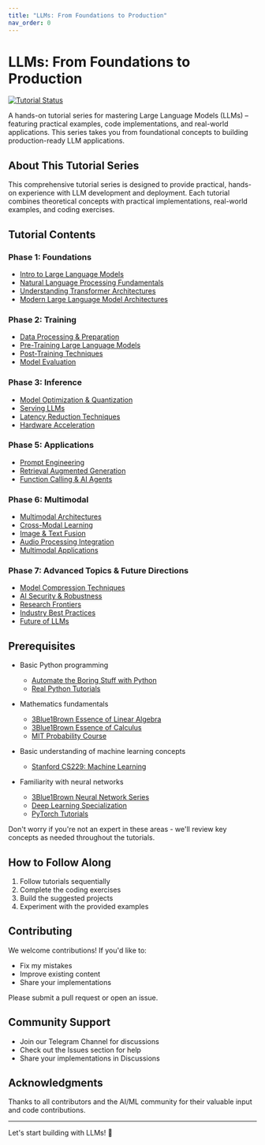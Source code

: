 ```yaml
---
title: "LLMs: From Foundations to Production"
nav_order: 0
---
```

# LLMs: From Foundations to Production

[![Tutorial Status](https://img.shields.io/badge/Status-In_Progress-yellow)](https://img.shields.io/badge/Status-In_Progress-yellow)

A hands-on tutorial series for mastering Large Language Models (LLMs) – featuring practical examples, code implementations, and real-world applications. This series takes you from foundational concepts to building production-ready LLM applications.

## About This Tutorial Series
This comprehensive tutorial series is designed to provide practical, hands-on experience with LLM development and deployment. Each tutorial combines theoretical concepts with practical implementations, real-world examples, and coding exercises.

## Tutorial Contents

### Phase 1: Foundations
- [Intro to Large Language Models](Intro.md) 
- [Natural Language Processing Fundamentals](NLP_Basics.md) 
- [Understanding Transformer Architectures](Transformers.md) 
- [Modern Large Language Model Architectures](LLM_Architectures.md) 

### Phase 2: Training
- [Data Processing & Preparation](Data_Processing.md) 
- [Pre-Training Large Language Models](Pre_Training.md) 
- [Post-Training Techniques](Post_Training.md) 
- [Model Evaluation](Evaluation.md) 

### Phase 3: Inference
- [Model Optimization & Quantization](Inference_Optimization.md) 
- [Serving LLMs](Serving_LLMs.md) 
- [Latency Reduction Techniques](Latency_Reduction.md) 
- [Hardware Acceleration](Hardware_Acceleration.md) 

### Phase 5: Applications
- [Prompt Engineering](Prompt_Engineering.md) 
- [Retrieval Augmented Generation](RAG.md) 
- [Function Calling & AI Agents](Agents.md) 

### Phase 6: Multimodal
- [Multimodal Architectures](Multimodal_Architectures.md) 
- [Cross-Modal Learning](Cross_Modal_Learning.md) 
- [Image & Text Fusion](Vision_Language.md) 
- [Audio Processing Integration](Audio_Processing.md) 
- [Multimodal Applications](Multimodal_Apps.md) 

### Phase 7: Advanced Topics & Future Directions
- [Model Compression Techniques](Model_Compression.md) 
- [AI Security & Robustness](AI_Security.md) 
- [Research Frontiers](Research_Frontiers.md) 
- [Industry Best Practices](Industry_Best_Practices.md) 
- [Future of LLMs](Future_LLMs.md) 

## Prerequisites
- Basic Python programming
  - [Automate the Boring Stuff with Python](https://automatetheboringstuff.com/)
  - [Real Python Tutorials](https://realpython.com/)
- Mathematics fundamentals
    - [3Blue1Brown Essence of Linear Algebra](https://www.3blue1brown.com/topics/linear-algebra)
    - [3Blue1Brown Essence of Calculus](https://www.3blue1brown.com/topics/calculus)
    - [MIT Probability Course](https://ocw.mit.edu/courses/18-05-introduction-to-probability-and-statistics-spring-2014/)

- Basic understanding of machine learning concepts
  - [Stanford CS229: Machine Learning](https://cs229.stanford.edu/)
- Familiarity with neural networks
  - [3Blue1Brown Neural Network Series](https://www.3blue1brown.com/topics/neural-networks)
  - [Deep Learning Specialization](https://www.coursera.org/specializations/deep-learning)
  - [PyTorch Tutorials](https://pytorch.org/tutorials/)

Don't worry if you're not an expert in these areas - we'll review key concepts as needed throughout the tutorials.

## How to Follow Along
1. Follow tutorials sequentially
2. Complete the coding exercises
3. Build the suggested projects
4. Experiment with the provided examples

## Contributing
We welcome contributions! If you'd like to:
- Fix my mistakes
- Improve existing content
- Share your implementations

Please submit a pull request or open an issue.

## Community Support
- Join our Telegram Channel for discussions
- Check out the Issues section for help
- Share your implementations in Discussions

## Acknowledgments
Thanks to all contributors and the AI/ML community for their valuable input and code contributions.

---

Let's start building with LLMs! 🚀
